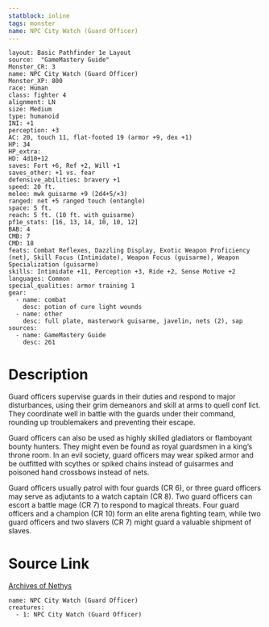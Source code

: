 ```yaml
---
statblock: inline
tags: monster
name: NPC City Watch (Guard Officer)
---
```

```statblock
layout: Basic Pathfinder 1e Layout
source:  "GameMastery Guide"
Monster_CR: 3
name: NPC City Watch (Guard Officer)
Monster_XP: 800
race: Human
class: fighter 4
alignment: LN
size: Medium
type: humanoid
INI: +1
perception: +3
AC: 20, touch 11, flat-footed 19 (armor +9, dex +1)
HP: 34
HP_extra: 
HD: 4d10+12
saves: Fort +6, Ref +2, Will +1
saves_other: +1 vs. fear
defensive_abilities: bravery +1
speed: 20 ft.
melee: mwk guisarme +9 (2d4+5/×3)
ranged: net +5 ranged touch (entangle)
space: 5 ft.
reach: 5 ft. (10 ft. with guisarme)
pf1e_stats: [16, 13, 14, 10, 10, 12]
BAB: 4
CMB: 7
CMD: 18
feats: Combat Reflexes, Dazzling Display, Exotic Weapon Proficiency (net), Skill Focus (Intimidate), Weapon Focus (guisarme), Weapon Specialization (guisarme)
skills: Intimidate +11, Perception +3, Ride +2, Sense Motive +2
languages: Common
special_qualities: armor training 1
gear:
  - name: combat
    desc: potion of cure light wounds
  - name: other
    desc: full plate, masterwork guisarme, javelin, nets (2), sap
sources:
  - name: GameMastery Guide
    desc: 261
```
# Description
Guard officers supervise guards in their duties and respond to major disturbances, using their grim demeanors and skill at arms to quell conf lict. They coordinate well in battle with the guards under their command, rounding up troublemakers and preventing their escape.

Guard officers can also be used as highly skilled gladiators or flamboyant bounty hunters. They might even be found as royal guardsmen in a king’s throne room. In an evil society, guard officers may wear spiked armor and be outfitted with scythes or spiked chains instead of guisarmes and poisoned hand crossbows instead of nets.

Guard officers usually patrol with four guards (CR 6), or three guard officers may serve as adjutants to a watch captain (CR 8). Two guard officers can escort a battle mage (CR 7) to respond to magical threats. Four guard officers and a champion (CR 10) form an elite arena fighting team, while two guard officers and two slavers (CR 7) might guard a valuable shipment of slaves.
# Source Link
[Archives of Nethys](https://aonprd.com/NPCDisplay.aspx?ItemName=City%20Watch%20(Guard%20Officer))
```encounter-table
name: NPC City Watch (Guard Officer)
creatures:
  - 1: NPC City Watch (Guard Officer)
```
